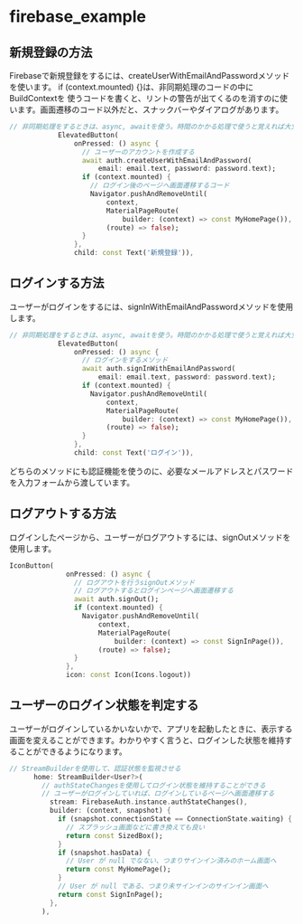 # firebase_example

## 新規登録の方法
Firebaseで新規登録をするには、createUserWithEmailAndPasswordメソッドを使います。
if (context.mounted) {}は、非同期処理のコードの中にBuildContextを
使うコードを書くと、リントの警告が出てくるのを消すのに使います。画面遷移のコード以外だと、スナックバーやダイアログがあります。

```dart
// 非同期処理をするときは、async, awaitを使う。時間のかかる処理で使うと覚えれば大丈夫
            ElevatedButton(
                onPressed: () async {
                  // ユーザーのアカウントを作成する
                  await auth.createUserWithEmailAndPassword(
                      email: email.text, password: password.text);
                  if (context.mounted) {
                    // ログイン後のページへ画面遷移するコード
                    Navigator.pushAndRemoveUntil(
                        context,
                        MaterialPageRoute(
                            builder: (context) => const MyHomePage()),
                        (route) => false);
                  }
                },
                child: const Text('新規登録')),
```

## ログインする方法
ユーザーがログインをするには、signInWithEmailAndPasswordメソッドを使用します。
```dart
// 非同期処理をするときは、async, awaitを使う。時間のかかる処理で使うと覚えれば大丈夫
            ElevatedButton(
                onPressed: () async {
                  // ログインをするメソッド
                  await auth.signInWithEmailAndPassword(
                      email: email.text, password: password.text);
                  if (context.mounted) {
                    Navigator.pushAndRemoveUntil(
                        context,
                        MaterialPageRoute(
                            builder: (context) => const MyHomePage()),
                        (route) => false);
                  }
                },
                child: const Text('ログイン')),
```

どちらのメソッドにも認証機能を使うのに、必要なメールアドレスとパスワードを入力フォームから渡しています。

## ログアウトする方法
ログインしたページから、ユーザーがログアウトするには、signOutメソッドを使用します。

```dart
IconButton(
              onPressed: () async {
                // ログアウトを行うsignOutメソッド
                // ログアウトするとログインページへ画面遷移する
                await auth.signOut();
                if (context.mounted) {
                  Navigator.pushAndRemoveUntil(
                      context,
                      MaterialPageRoute(
                          builder: (context) => const SignInPage()),
                      (route) => false);
                }
              },
              icon: const Icon(Icons.logout))
```

## ユーザーのログイン状態を判定する
ユーザーがログインしているかいないかで、アプリを起動したときに、表示する画面を変えることができます。わかりやすく言うと、ログインした状態を維持することができるようになります。

```dart
// StreamBuilderを使用して、認証状態を監視させる
      home: StreamBuilder<User?>(
        // authStateChangesを使用してログイン状態を維持することができる
        // ユーザーがログインしていれば、ログインしているページへ画面遷移する
          stream: FirebaseAuth.instance.authStateChanges(),
          builder: (context, snapshot) {
            if (snapshot.connectionState == ConnectionState.waiting) {
              // スプラッシュ画面などに書き換えても良い
              return const SizedBox();
            }
            if (snapshot.hasData) {
              // User が null でなない、つまりサインイン済みのホーム画面へ
              return const MyHomePage();
            }
            // User が null である、つまり未サインインのサインイン画面へ
            return const SignInPage();
          },
        ),
```